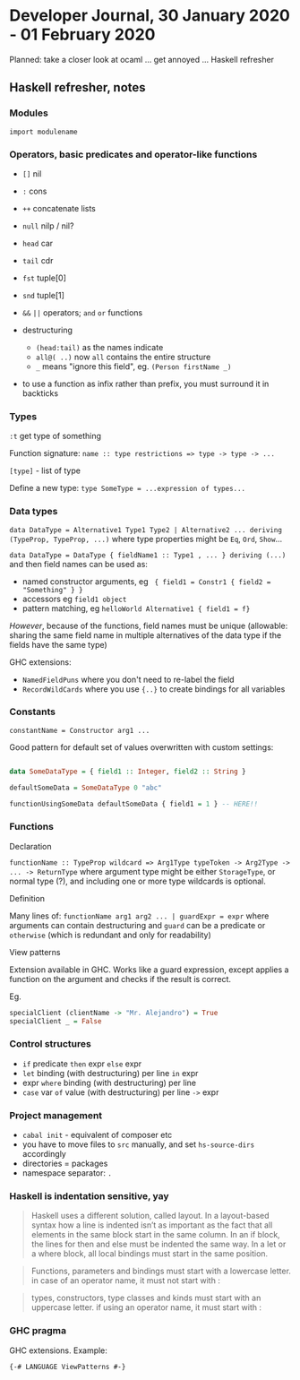 # Developer Journal, 30 January 2020 - 01 February 2020

Planned: take a closer look at ocaml ... get annoyed ... Haskell refresher

## Haskell refresher, notes

### Modules

`import modulename`

### Operators, basic predicates and operator-like functions

- `[]` nil
- `:` cons
- `++` concatenate lists
- `null` nilp / nil?
- `head` car
- `tail` cdr 
- `fst` tuple[0]
- `snd` tuple[1]

- `&&` `||` operators; `and` `or` functions

- destructuring
    - `(head:tail)` as the names indicate
    - `all@( ..)` now `all` contains the entire structure
    - `_` means "ignore this field", eg. `(Person firstName _)`

- to use a function as infix rather than prefix, you must surround it
in backticks

### Types

`:t` get type of something

Function signature: `name :: type restrictions => type -> type -> ...`

`[type]` - list of type

Define a new type: `type SomeType = ...expression of types...`

### Data types

`data DataType = Alternative1 Type1 Type2 | Alternative2 ... deriving (TypeProp, TypeProp, ...)`
where type properties might be `Eq`, `Ord`, `Show`...

`data DataType = DataType { fieldName1 :: Type1 , ... } deriving (...)`
and then field names can be used as:
 
- named constructor arguments, eg ` { field1 = Constr1 { field2 = "Something" } }`
- accessors eg `field1 object`
- pattern matching, eg `helloWorld Alternative1 { field1 = f}`

_However_, because of the functions, field names must be unique
(allowable: sharing the same field name in multiple alternatives of
the data type if the fields have the same type) 

GHC extensions:

- `NamedFieldPuns` where you don't need to re-label the field
- `RecordWildCards` where you use `{..}` to create bindings for all variables

### Constants

`constantName = Constructor arg1 ...`

Good pattern for default set of values overwritten with custom settings:

```haskell

data SomeDataType = { field1 :: Integer, field2 :: String }

defaultSomeData = SomeDataType 0 "abc"

functionUsingSomeData defaultSomeData { field1 = 1 } -- HERE!!
```

### Functions

Declaration

`functionName :: TypeProp wildcard => Arg1Type typeToken -> Arg2Type -> ... -> ReturnType`
where argument type might be either `StorageType`, or normal type (?), and including
one or more type wildcards is optional.

Definition

Many lines of:
`functionName arg1 arg2 ... | guardExpr = expr` where arguments can contain
destructuring and `guard` can be a predicate or `otherwise` (which is redundant
and only for readability)

View patterns

Extension available in GHC. Works like a guard expression, except applies
a function on the argument and checks if the result is correct.

Eg.
```haskell
specialClient (clientName -> "Mr. Alejandro") = True
specialClient _ = False
```

### Control structures

- `if` predicate `then` expr `else` expr
- `let` binding (with destructuring) per line `in` expr
- expr `where` binding (with destructuring) per line
- `case` var `of` value (with destructuring) per line `->` expr

### Project management

- `cabal init` - equivalent of composer etc
- you have to move files to `src` manually, and set `hs-source-dirs` accordingly
- directories = packages
- namespace separator: `.`

### Haskell is indentation sensitive, yay

> Haskell uses a different solution, called layout. In a layout-based syntax
> how a line is indented isn’t as important as the fact that all elements in
> the same block start in the same column.
> In an if block, the lines for then and else must be indented the same way.
> In a let or a where block, all local bindings must start in the same position.

> Functions, parameters and bindings must start with a lowercase letter.
> in case of an operator name, it must not start with :

> types, constructors, type classes and kinds must start with an uppercase letter.
> if using an operator name, it must start with :

### GHC pragma

GHC extensions. Example:

`{-# LANGUAGE ViewPatterns #-}`